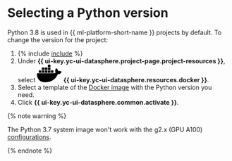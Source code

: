 # Selecting a Python version

Python 3.8 is used in {{ ml-platform-short-name }} projects by default. To change the version for the project:

1. {% include [include](../../../_includes/datasphere/ui-find-project.md) %}
1. Under **{{ ui-key.yc-ui-datasphere.project-page.project-resources }}**, select ![docker](../../../_assets/datasphere/docker.svg) **{{ ui-key.yc-ui-datasphere.resources.docker }}**.
1. Select a template of the [Docker image](../../concepts/docker.md) with the Python version you need.
1. Click **{{ ui-key.yc-ui-datasphere.common.activate }}**.

{% note warning %}

The Python 3.7 system image won't work with the g2.x (GPU A100) [configurations](../../concepts/configurations.md).

{% endnote %}
